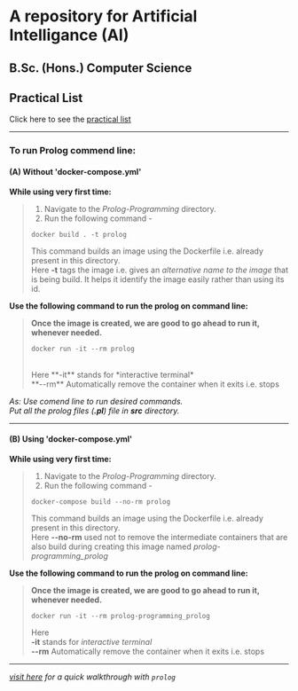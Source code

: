 # A repository for Artificial Intelligance (AI)   
## B.Sc. (Hons.) Computer Science  

## Practical List    
Click here to see the [practical list](Prolog-Programming/src/practicals/LIST%20OF%20PRACTICALS%20SEM%20VI.pdf)    

---

### To run Prolog commend line:  
  
#### (A) Without 'docker-compose.yml'  
__While using very first time:__ 

> 1. Navigate to the *Prolog-Programming* directory.   
> 2. Run the following command -  
> ```  
> docker build . -t prolog  
> ```  
> This command builds an image using the Dockerfile i.e. already present in this directory.  
> Here **-t** tags the image i.e. gives an *alternative name to the image* that is being build. It helps it identify the image easily rather than using its id.  

__Use the following command to run the prolog on command line:__ <br />
> **Once the image is created, we are good to go ahead to run it, whenever needed.** <br />
> ```
> docker run -it --rm prolog
> ```
>  <br />
> Here
>     **-it** stands for *interactive terminal* <br />
>     **--rm** Automatically remove the container when it exits i.e. stops <br />
>

_As: Use comend line to run desired commands._ <br />
_Put all the prolog files (**.pl**) file in **src** directory._ <br />

<hr />

#### (B) Using 'docker-compose.yml'
__While using very first time:__    
> 1. Navigate to the *Prolog-Programming* directory.  
> 2. Run the following command -  
> ```  
> docker-compose build --no-rm prolog  
> ```  
> This command builds an image using the Dockerfile i.e. already present in this directory.   
> Here **--no-rm** used not to remove the intermediate containers that are also build during creating this image named *prolog-programming_prolog*   
>    

__Use the following command to run the prolog on command line:__ <br />
> **Once the image is created, we are good to go ahead to run it, whenever needed.** <br />
> ```
> docker run -it --rm prolog-programming_prolog
> ```
> Here  
> **-it** stands for *interactive terminal* <br />
> **--rm** Automatically remove the container when it exits i.e. stops <br />
>

---  

[_visit here_](Prolog-Programming) _for a quick walkthrough with ```prolog```_
